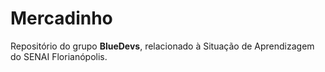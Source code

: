 # Mercadinho
Repositório do grupo **BlueDevs**, relacionado à Situação de Aprendizagem do SENAI Florianópolis.
